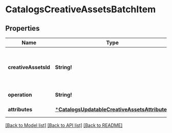 # CatalogsCreativeAssetsBatchItem

## Properties
Name | Type | Description | Notes
------------ | ------------- | ------------- | -------------
**creativeAssetsId** | **String!** | The catalog creative assets id in the merchant namespace | [default to null]
**operation** | **String!** |  | [default to null]
**attributes** | [***CatalogsUpdatableCreativeAssetsAttributes**](CatalogsUpdatableCreativeAssetsAttributes.md) |  | [default to null]

[[Back to Model list]](../README.md#documentation-for-models) [[Back to API list]](../README.md#documentation-for-api-endpoints) [[Back to README]](../README.md)


